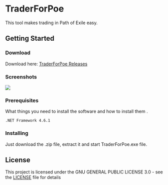 # TraderForPoe
This tool makes trading in Path of Exile easy.

## Getting Started

### Download
Download here: [TraderForPoe Releases](https://github.com/labo89/TraderForPoe/releases)

### Screenshots
![](https://github.com/labo89/TraderForPoe/blob/master/Screenshots/screen_01.PNG?raw=true "")

### Prerequisites

What things you need to install the software and how to install them
.

```
.NET Framework 4.6.1
```

### Installing

Just download the .zip file, extract it and start TraderForPoe.exe file.

## License

This project is licensed under the GNU GENERAL PUBLIC LICENSE 3.0 - see the [LICENSE](LICENSE.md) file for details
